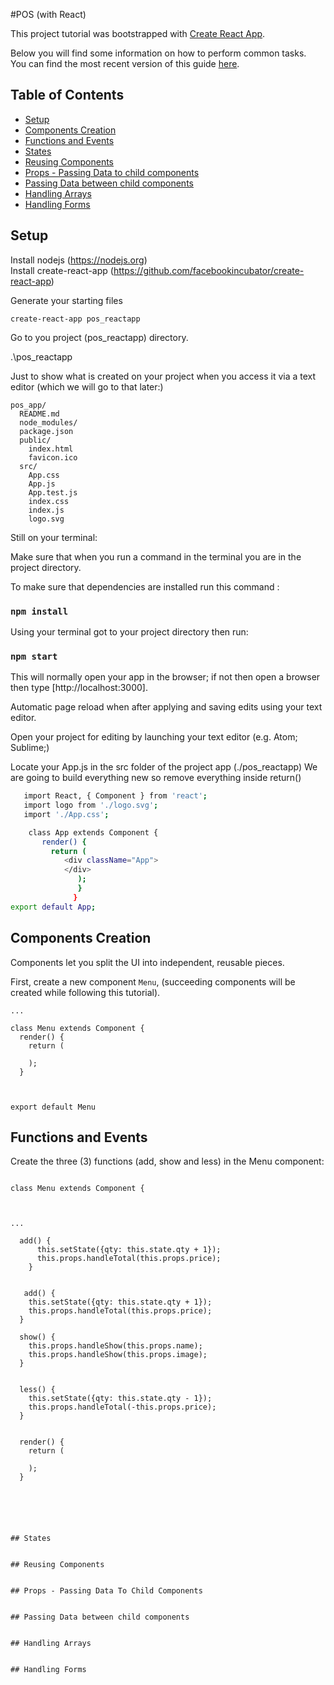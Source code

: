 #POS (with React)


This project tutorial was bootstrapped with [Create React App](https://github.com/facebookincubator/create-react-app).

Below you will find some information on how to perform common tasks.<br>
You can find the most recent version of this guide [here](https://github.com/facebookincubator/create-react-app/blob/master/packages/react-scripts/template/README.md).

## Table of Contents
- [Setup](#setup)
- [Components Creation](#creating-new-components)
- [Functions and Events](#functions-and-events)
- [States](#states)
- [Reusing Components](#reusing-components)
- [Props - Passing Data to child components](#props---passing-data-to-child-components)
- [Passing Data between child components](#passing-data-between-child-components)
- [Handling Arrays](#handling-arrays)
- [Handling Forms](#handling-forms)

## Setup
Install nodejs (https://nodejs.org)<br>
Install create-react-app (https://github.com/facebookincubator/create-react-app)<br>

Generate your starting files
```
create-react-app pos_reactapp
```

Go to you project (pos_reactapp) directory.

.\pos_reactapp


Just to show what is created on your project when you access it via a text editor (which we will go to that later:) 

```
pos_app/
  README.md
  node_modules/
  package.json
  public/
    index.html
    favicon.ico
  src/
    App.css
    App.js
    App.test.js
    index.css
    index.js
    logo.svg
```

Still on your terminal:

Make sure that when you run a command in the terminal you are in the project directory.

To make sure that dependencies are installed run this command :
### `npm install`


Using your terminal got to your project directory then run:
### `npm start`

This will normally open your app in the browser;  if not then open a browser then type [http://localhost:3000].

Automatic page reload when after applying and saving edits using your text editor.



Open your project for editing by launching your text editor (e.g. Atom; Sublime;)



Locate your App.js in the src folder of the project app (./pos_reactapp)
We are going to build everything new so remove everything inside return()

```sh
   import React, { Component } from 'react';
   import logo from './logo.svg';
   import './App.css';

    class App extends Component {
       render() {
         return (
            <div className="App">
            </div>
               );
               }
              }
export default App;

```


## Components Creation
Components let you split the UI into independent, reusable pieces.


First, create a new component `Menu`, (succeeding components will be created while following this tutorial).


```
...

class Menu extends Component {
  render() {
    return (
    
    );
  }



export default Menu
```


## Functions and Events

Create the three (3) functions (add, show and less) in the Menu component:


````

class Menu extends Component {



...

  add() {
      this.setState({qty: this.state.qty + 1});
      this.props.handleTotal(this.props.price); 
    }


   add() {
    this.setState({qty: this.state.qty + 1});
    this.props.handleTotal(this.props.price); 
  }

  show() {
    this.props.handleShow(this.props.name);
    this.props.handleShow(this.props.image);
  }
    

  less() {
    this.setState({qty: this.state.qty - 1});
    this.props.handleTotal(-this.props.price); 
  } 


  render() {
    return (
      
    );
  }






## States


## Reusing Components


## Props - Passing Data To Child Components


## Passing Data between child components


## Handling Arrays


## Handling Forms









